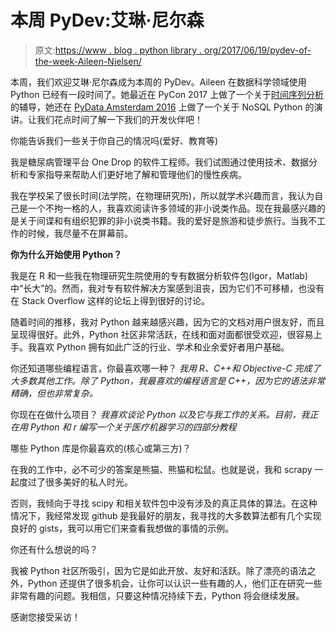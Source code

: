 # 本周 PyDev:艾琳·尼尔森

> 原文:[https://www . blog . python library . org/2017/06/19/pydev-of-the-week-Aileen-Nielsen/](https://www.blog.pythonlibrary.org/2017/06/19/pydev-of-the-week-aileen-nielsen/)

本周，我们欢迎艾琳·尼尔森成为本周的 PyDev。Aileen 在数据科学领域使用 Python 已经有一段时间了。她最近在 PyCon 2017 上做了一个关于[时间序列分析](https://www.youtube.com/watch?v=zmfe2RaX-14)的辅导，她还在 [PyData Amsterdam 2016](https://www.youtube.com/watch?v=QYtE-Irbd7E) 上做了一个关于 NoSQL Python 的演讲。让我们花点时间了解一下我们的开发伙伴吧！

你能告诉我们一些关于你自己的情况吗(爱好、教育等)

我是糖尿病管理平台 One Drop 的软件工程师。我们试图通过使用技术、数据分析和专家指导来帮助人们更好地了解和管理他们的慢性疾病。

我在学校呆了很长时间(法学院，在物理研究所)，所以就学术兴趣而言，我认为自己是一个不拘一格的人，我喜欢阅读许多领域的非小说类作品。现在我最感兴趣的是关于间谍和有组织犯罪的非小说类书籍。我的爱好是旅游和徒步旅行。当我不工作的时候，我尽量不在屏幕前。

**你为什么开始使用 Python？**

我是在 R 和一些我在物理研究生院使用的专有数据分析软件包(Igor，Matlab)中“长大”的。然而，我对专有软件解决方案感到沮丧，因为它们不可移植，也没有在 Stack Overflow 这样的论坛上得到很好的讨论。

随着时间的推移，我对 Python 越来越感兴趣，因为它的文档对用户很友好，而且呈现得很好。此外，Python 社区非常活跃，在线和面对面都很受欢迎，很容易上手。我喜欢 Python 拥有如此广泛的行业、学术和业余爱好者用户基础。

你还知道哪些编程语言，你最喜欢哪一种？
 *我用 R、C++和 Objective-C 完成了大多数其他工作。除了 Python，我最喜欢的编程语言是 C++，因为它的语法非常精确，但也非常复杂。*

你现在在做什么项目？
 *我喜欢谈论 Python 以及它与我工作的关系。目前，我正在用 Python 和 r 编写一个关于医疗机器学习的四部分教程*

哪些 Python 库是你最喜欢的(核心或第三方)？

在我的工作中，必不可少的答案是熊猫、熊猫和松鼠。也就是说，我和 scrapy 一起度过了很多美好的私人时光。

否则，我倾向于寻找 scipy 和相关软件包中没有涉及的真正具体的算法。在这种情况下，我经常发现 github 是我最好的朋友，我寻找的大多数算法都有几个实现良好的 gists，我可以用它们来查看我想做的事情的示例。

你还有什么想说的吗？

我被 Python 社区所吸引，因为它是如此开放、友好和活跃。除了漂亮的语法之外，Python 还提供了很多机会，让你可以认识一些有趣的人，他们正在研究一些非常有趣的问题。我相信，只要这种情况持续下去，Python 将会继续发展。

感谢您接受采访！